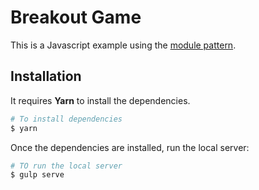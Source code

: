 # Breakout Game

This is a Javascript example using the [module pattern](https://addyosmani.com/resources/essentialjsdesignpatterns/book/#modulepatternjavascript).

## Installation

It requires **Yarn** to install the dependencies.

```sh
# To install dependencies
$ yarn
```

Once the dependencies are installed, run the local server:

```sh
# TO run the local server
$ gulp serve
```

